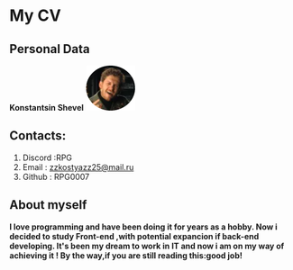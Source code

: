 # My CV
## Personal Data
__Konstantsin Shevel__
![](assets/img/Avatar.png)
## Contacts:
1. Discord :RPG
2. Email : zzkostyazz25@mail.ru
3. Github : RPG0007
## About myself
__I love programming and have been doing it for years as a hobby. Now i decided to study Front-end ,with potential expancion if back-end developing. It's been my dream to work in IT and now i am on my way of achieving it ! By the way,if you are still reading this:good job!__ 
